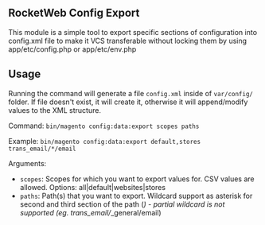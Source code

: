 ## RocketWeb Config Export

This module is a simple tool to export specific sections of configuration into config.xml file to make it VCS 
transferable without locking them by using app/etc/config.php or app/etc/env.php

## Usage
Running the command will generate a file `config.xml` inside of `var/config/` folder. If file doesn't exist, it will
create it, otherwise it will append/modify values to the XML structure.

Command:
`bin/magento config:data:export scopes paths`

Example:
`bin/magento config:data:export default,stores trans_email/*/email`

Arguments:
- `scopes`: Scopes for which you want to export values for. CSV values are allowed. Options: all|default|websites|stores
- `paths`: Path(s) that you want to export. Wildcard support as asterisk for second and third section of the path (*) - partial wildcard is not supported (eg. trans_email/*_general/email)
